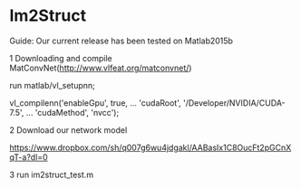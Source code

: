 # Im2Struct
Guide:
Our current release has been tested on Matlab2015b

1 Downloading and compile MatConvNet(http://www.vlfeat.org/matconvnet/)


run matlab/vl_setupnn;

vl_compilenn('enableGpu', true, ... 'cudaRoot', '/Developer/NVIDIA/CUDA-7.5', ... 'cudaMethod', 'nvcc');


2 Download our network model


https://www.dropbox.com/sh/q007g6wu4jdgakl/AABasIx1C8OucFt2pGCnXqT-a?dl=0


3 run im2struct_test.m
